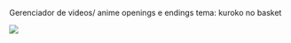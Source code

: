 Gerenciador de videos/ anime openings e endings
tema: kuroko no basket

![](https://tenor.com/pt-BR/view/good-night-gif-25209532)
